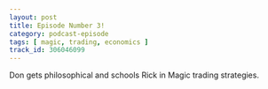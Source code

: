 ```yaml
---
layout: post
title: Episode Number 3!
category: podcast-episode
tags: [ magic, trading, economics ]
track_id: 306046099
---
```


Don gets philosophical and schools Rick in Magic trading strategies.
